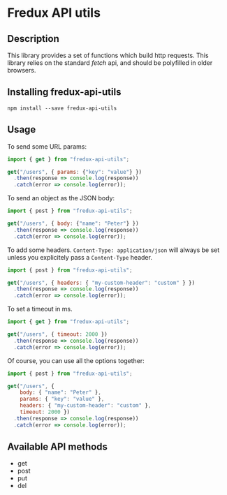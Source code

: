 # Fredux API utils

## Description

This library provides a set of functions which build http requests. This
library relies on the standard *fetch* api, and should be polyfilled in older browsers.

## Installing fredux-api-utils
```
npm install --save fredux-api-utils
```

## Usage

To send some URL params:

```javascript
import { get } from "fredux-api-utils";

get("/users", { params: {"key": "value"} })
  .then(response => console.log(response))
  .catch(error => console.log(error));
```

To send an object as the JSON body:

```javascript
import { post } from "fredux-api-utils";

get("/users", { body: {"name": "Peter"} })
  .then(response => console.log(response))
  .catch(error => console.log(error));
```

To add some headers. `Content-Type: application/json` will always be set unless you explicitely pass
a `Content-Type` header.

```javascript
import { post } from "fredux-api-utils";

get("/users", { headers: { "my-custom-header": "custom" } })
  .then(response => console.log(response))
  .catch(error => console.log(error));
```

To set a timeout in ms.

```javascript
import { get } from "fredux-api-utils";

get("/users", { timeout: 2000 })
  .then(response => console.log(response))
  .catch(error => console.log(error));
```

Of course, you can use all the options together:

```javascript
import { post } from "fredux-api-utils";

get("/users", {
    body: { "name": "Peter" },
    params: { "key": "value" },
    headers: { "my-custom-header": "custom" },
    timeout: 2000 })
  .then(response => console.log(response))
  .catch(error => console.log(error));
```

## Available API methods

 * get
 * post
 * put
 * del
